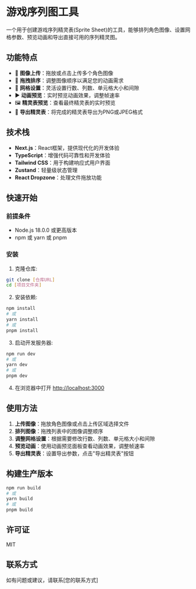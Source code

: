 # 游戏序列图工具

一个用于创建游戏序列精灵表(Sprite Sheet)的工具，能够排列角色图像、设置网格参数、预览动画和导出直接可用的序列精灵图。

## 功能特点

- 📁 **图像上传**：拖放或点击上传多个角色图像
- 🔄 **拖拽排序**：调整图像顺序以满足您的动画需求
- 📏 **网格设置**：灵活设置行数、列数、单元格大小和间隙
- ▶️ **动画预览**：实时预览动画效果，调整帧速率
- 🖼️ **精灵表预览**：查看最终精灵表的实时预览
- 💾 **导出精灵表**：将完成的精灵表导出为PNG或JPEG格式

## 技术栈

- **Next.js**：React框架，提供现代化的开发体验
- **TypeScript**：增强代码可靠性和开发体验
- **Tailwind CSS**：用于构建响应式用户界面
- **Zustand**：轻量级状态管理
- **React Dropzone**：处理文件拖放功能

## 快速开始

### 前提条件

- Node.js 18.0.0 或更高版本
- npm 或 yarn 或 pnpm

### 安装

1. 克隆仓库:

```bash
git clone [仓库URL]
cd [项目文件夹]
```

2. 安装依赖:

```bash
npm install
# 或
yarn install
# 或
pnpm install
```

3. 启动开发服务器:

```bash
npm run dev
# 或
yarn dev
# 或
pnpm dev
```

4. 在浏览器中打开 [http://localhost:3000](http://localhost:3000)

## 使用方法

1. **上传图像**：拖放角色图像或点击上传区域选择文件
2. **排列图像**：拖拽列表中的图像调整顺序
3. **调整网格设置**：根据需要修改行数、列数、单元格大小和间隙
4. **预览动画**：使用动画预览面板查看动画效果，调整帧速率
5. **导出精灵表**：设置导出参数，点击"导出精灵表"按钮

## 构建生产版本

```bash
npm run build
# 或
yarn build
# 或
pnpm build
```

## 许可证

MIT

## 联系方式

如有问题或建议，请联系[您的联系方式]
